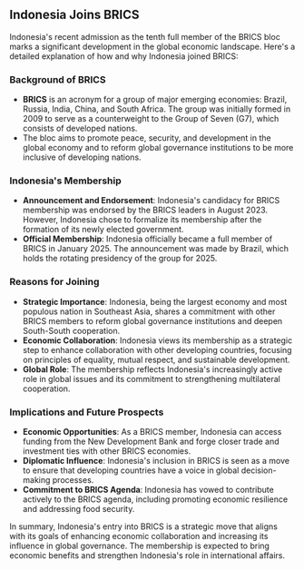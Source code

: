 ## Indonesia Joins BRICS

Indonesia's recent admission as the tenth full member of the BRICS bloc marks a significant
development in the global economic landscape. Here's a detailed explanation of how and why Indonesia
joined BRICS:

### Background of BRICS

- **BRICS** is an acronym for a group of major emerging economies: Brazil, Russia, India, China, and
  South Africa. The group was initially formed in 2009 to serve as a counterweight to the Group of
  Seven (G7), which consists of developed nations.
- The bloc aims to promote peace, security, and development in the global economy and to reform
  global governance institutions to be more inclusive of developing nations.

### Indonesia's Membership

- **Announcement and Endorsement**: Indonesia's candidacy for BRICS membership was endorsed by the
  BRICS leaders in August 2023. However, Indonesia chose to formalize its membership after the
  formation of its newly elected government.
- **Official Membership**: Indonesia officially became a full member of BRICS in January 2025. The
  announcement was made by Brazil, which holds the rotating presidency of the group for 2025.

### Reasons for Joining

- **Strategic Importance**: Indonesia, being the largest economy and most populous nation in
  Southeast Asia, shares a commitment with other BRICS members to reform global governance
  institutions and deepen South-South cooperation.
- **Economic Collaboration**: Indonesia views its membership as a strategic step to enhance
  collaboration with other developing countries, focusing on principles of equality, mutual respect,
  and sustainable development.
- **Global Role**: The membership reflects Indonesia's increasingly active role in global issues and
  its commitment to strengthening multilateral cooperation.

### Implications and Future Prospects

- **Economic Opportunities**: As a BRICS member, Indonesia can access funding from the New
  Development Bank and forge closer trade and investment ties with other BRICS economies.
- **Diplomatic Influence**: Indonesia's inclusion in BRICS is seen as a move to ensure that
  developing countries have a voice in global decision-making processes.
- **Commitment to BRICS Agenda**: Indonesia has vowed to contribute actively to the BRICS agenda,
  including promoting economic resilience and addressing food security.

In summary, Indonesia's entry into BRICS is a strategic move that aligns with its goals of enhancing
economic collaboration and increasing its influence in global governance. The membership is expected
to bring economic benefits and strengthen Indonesia's role in international affairs.
